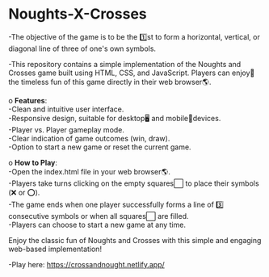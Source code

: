 # Noughts-X-Crosses

-The objective of the game is to be the 1️⃣st to form a horizontal, vertical, or diagonal line of three of one's own symbols.

-This repository contains a simple implementation of the Noughts and Crosses game built using HTML, CSS, and JavaScript. Players can enjoy🎉 the timeless fun of this game directly in their web browser🌎.

o **Features**:<br>
-Clean and intuitive user interface.<br>
-Responsive design, suitable for desktop🖥️ and mobile📱devices.<br>
-Player vs. Player gameplay mode.<br>
-Clear indication of game outcomes (win, draw).<br>
-Option to start a new game or reset the current game.


o **How to Play**:<br>
-Open the index.html file in your web browser🌎.<br>
-Players take turns clicking on the empty squares⬜ to place their symbols (❌ or ⭕).<br>
-The game ends when one player successfully forms a line of 3️⃣ consecutive symbols or when all squares⬜ are filled.<br>
-Players can choose to start a new game at any time.


Enjoy the classic fun of Noughts and Crosses with this simple and engaging web-based implementation!

-Play here: https://crossandnought.netlify.app/
